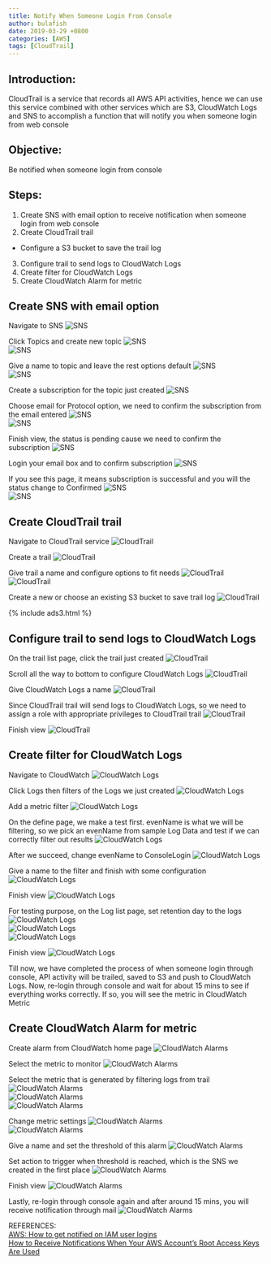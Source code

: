 ```yaml
---
title: Notify When Someone Login From Console
author: bulafish
date: 2019-03-29 +0800
categories: [AWS]
tags: [CloudTrail]
---
```


## Introduction:
CloudTrail is a service that records all AWS API activities, hence we can use this service combined with other services which are S3, CloudWatch Logs and SNS to accomplish a function that will notify you when someone login from web console

## Objective:
Be notified when someone login from console

## Steps:
1. Create SNS with email option to receive notification when someone login from web console
2. Create CloudTrail trail
  * Configure a S3 bucket to save the trail log
3. Configure trail to send logs to CloudWatch Logs
4. Create filter for CloudWatch Logs
5. Create CloudWatch Alarm for metric

## Create SNS with email option
Navigate to SNS
![SNS](/assets/images/Xnip2019-03-30_15-13-40.png)

Click Topics and create new topic
![SNS](/assets/images/Xnip2019-03-30_15-14-40.png)<br>
![SNS](/assets/images/Xnip2019-03-30_15-15-45.png)

Give a name to topic and leave the rest options default
![SNS](/assets/images/Xnip2019-03-30_15-17-13.png)<br>
![SNS](/assets/images/Xnip2019-03-30_15-17-32.png)

Create a subscription for the topic just created
![SNS](/assets/images/Xnip2019-03-30_15-19-06.png)

Choose email for Protocol option, we need to confirm the subscription from the email entered
![SNS](/assets/images/Xnip2019-03-30_15-19-49.png)<br>
![SNS](/assets/images/Xnip2019-03-30_15-22-38.png)

Finish view, the status is pending cause we need to confirm the subscription
![SNS](/assets/images/Xnip2019-03-30_15-25-14.png)

Login your email box and to confirm subscription
![SNS](/assets/images/Xnip2019-03-30_15-26-40.png)

If you see this page, it means subscription is successful and you will the status change to Confirmed
![SNS](/assets/images/Xnip2019-03-30_15-27-31.png)<br>
![SNS](/assets/images/Xnip2019-03-30_15-28-26.png)

## Create CloudTrail trail
Navigate to CloudTrail service
![CloudTrail](/assets/images/Xnip2019-03-30_12-08-47.png)

Create a trail
![CloudTrail](/assets/images/Xnip2019-03-30_12-10-03.png)

Give trail a name and configure options to fit needs
![CloudTrail](/assets/images/Xnip2019-03-30_12-12-16.png)<br>
![CloudTrail](/assets/images/Xnip2019-03-30_12-12-33.png)

Create a new or choose an existing S3 bucket to save trail log
![CloudTrail](/assets/images/Xnip2019-03-30_12-15-24.png)

{% include ads3.html %}

## Configure trail to send logs to CloudWatch Logs
On the trail list page, click the trail just created
![CloudTrail](/assets/images/Xnip2019-03-30_12-17-21.png)

Scroll all the way to bottom to configure CloudWatch Logs
![CloudTrail](/assets/images/Xnip2019-03-30_12-17-50.png)

Give CloudWatch Logs a name
![CloudTrail](/assets/images/Xnip2019-03-30_12-32-01.png)

Since CloudTrail trail will send logs to CloudWatch Logs, so we need to assign a role with appropriate privileges to CloudTrail trail
![CloudTrail](/assets/images/Xnip2019-03-30_12-33-34.png)

Finish view
![CloudTrail](/assets/images/Xnip2019-03-30_12-34-55.png)

## Create filter for CloudWatch Logs
Navigate to CloudWatch
![CloudWatch Logs](/assets/images/Xnip2019-03-30_12-35-28.png)

Click Logs then filters of the Logs we just created
![CloudWatch Logs](/assets/images/Xnip2019-03-30_12-37-54.png)

Add a metric filter
![CloudWatch Logs](/assets/images/Xnip2019-03-30_12-38-10.png)

On the define page, we make a test first.  evenName is what we will be filtering, so we pick an evenName from sample Log Data and test if we can correctly filter out results
![CloudWatch Logs](/assets/images/Xnip2019-03-30_12-42-36.png)

After we succeed, change evenName to ConsoleLogin
![CloudWatch Logs](/assets/images/Xnip2019-03-30_12-43-51.png)

Give a name to the filter and finish with some configuration
![CloudWatch Logs](/assets/images/Xnip2019-03-30_12-45-10.png)

Finish view
![CloudWatch Logs](/assets/images/Xnip2019-03-30_12-45-27.png)

For testing purpose, on the Log list page, set retention day to the logs
![CloudWatch Logs](/assets/images/Xnip2019-03-30_12-47-50.png)<br>
![CloudWatch Logs](/assets/images/Xnip2019-03-30_12-48-07.png)<br>
![CloudWatch Logs](/assets/images/Xnip2019-03-30_12-48-25.png)

Finish view
![CloudWatch Logs](/assets/images/Xnip2019-03-30_12-48-54.png)

Till now, we have completed the process of when someone login through console, API activity will be trailed, saved to S3 and push to CloudWatch Logs.  Now, re-login through console and wait for about 15 mins to see if everything works correctly.  If so, you will see the metric in CloudWatch Metric

## Create CloudWatch Alarm for metric
Create alarm from CloudWatch home page
![CloudWatch Alarms](/assets/images/Xnip2019-03-30_13-52-06.png)

Select the metric to monitor
![CloudWatch Alarms](/assets/images/Xnip2019-03-30_13-52-52.png)

Select the metric that is generated by filtering logs from trail
![CloudWatch Alarms](/assets/images/Xnip2019-03-30_13-53-22.png)<br>
![CloudWatch Alarms](/assets/images/Xnip2019-03-30_13-53-34.png)<br>
![CloudWatch Alarms](/assets/images/Xnip2019-03-30_13-55-05.png)

Change metric settings
![CloudWatch Alarms](/assets/images/Xnip2019-03-30_15-10-38.png)<br>
![CloudWatch Alarms](/assets/images/Xnip2019-03-30_15-12-06.png)

Give a name and set the threshold of this alarm
![CloudWatch Alarms](/assets/images/Xnip2019-03-30_15-30-48.png)

Set action to trigger when threshold is reached, which is the SNS we created in the first place
![CloudWatch Alarms](/assets/images/Xnip2019-03-30_15-32-47.png)

Finish view
![CloudWatch Alarms](/assets/images/Xnip2019-03-30_15-33-50.png)

Lastly, re-login through console again and after around 15 mins, you will receive notification through mail
![CloudWatch Alarms](/assets/images/Xnip2019-03-30_16-02-09.png)

REFERENCES:
<br>[AWS: How to get notified on IAM user logins](https://advancedweb.hu/2019/02/05/iam_login_notification/)
<br>[How to Receive Notifications When Your AWS Account’s Root Access Keys Are Used](https://aws.amazon.com/blogs/security/how-to-receive-notifications-when-your-aws-accounts-root-access-keys-are-used/)
